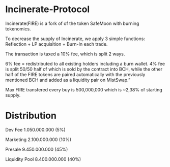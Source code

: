 # Incinerate-Protocol
Incinerate(FIRE) is a fork of of the token SafeMoon with burning tokenomics.

To decrease the supply of Incinerate, we apply 3 simple functions: Reflection + LP acquisition + Burn-In each trade.

The transaction is taxed a 10% fee, which is split 2 ways.

  6% fee = redistributed to all existing holders including a burn wallet.
  4% fee is split 50/50 half of which is sold by the contract into BCH, while the other half of the FIRE tokens are paired automatically with the previously mentioned BCH and added as a liquidity pair on MistSwap.”


Max FIRE transfered every buy is 500,000,000 which is ~2,38% of starting supply.
# Distribution

  Dev Fee	1.050.000.000 (5%)
  
  Marketing 	2.100.000.000 (10%)
  
  Presale	9.450.000.000 (45%)
  
  Liquidity	Pool 8.400.000.000 (40%)
